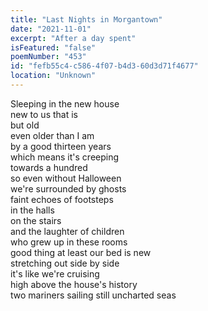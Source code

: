 ```yaml
---
title: "Last Nights in Morgantown"
date: "2021-11-01"
excerpt: "After a day spent"
isFeatured: "false"
poemNumber: "453"
id: "fefb55c4-c586-4f07-b4d3-60d3d71f4677"
location: "Unknown"
---
```


Sleeping in the new house  
new to us that is  
but old  
even older than I am  
by a good thirteen years  
which means it's creeping  
towards a hundred  
so even without Halloween  
we're surrounded by ghosts  
faint echoes of footsteps  
in the halls  
on the stairs  
and the laughter of children  
who grew up in these rooms  
good thing at least our bed is new  
stretching out side by side  
it's like we're cruising  
high above the house's history  
two mariners sailing still uncharted seas
